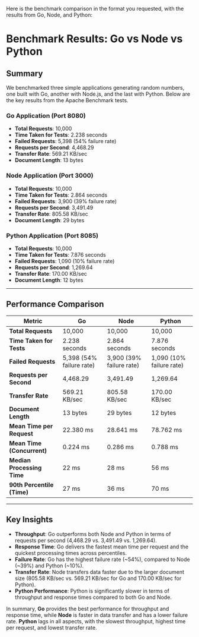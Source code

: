 Here is the benchmark comparison in the format you requested, with the results from Go, Node, and Python:

# Benchmark Results: Go vs Node vs Python

## Summary

We benchmarked three simple applications generating random numbers, one built with Go, another with Node.js, and the last with Python. Below are the key results from the Apache Benchmark tests.

### Go Application (Port 8080)
- **Total Requests**: 10,000
- **Time Taken for Tests**: 2.238 seconds
- **Failed Requests**: 5,398 (54% failure rate)
- **Requests per Second**: 4,468.29
- **Transfer Rate**: 569.21 KB/sec
- **Document Length**: 13 bytes

### Node Application (Port 3000)
- **Total Requests**: 10,000
- **Time Taken for Tests**: 2.864 seconds
- **Failed Requests**: 3,900 (39% failure rate)
- **Requests per Second**: 3,491.49
- **Transfer Rate**: 805.58 KB/sec
- **Document Length**: 29 bytes

### Python Application (Port 8085)
- **Total Requests**: 10,000
- **Time Taken for Tests**: 7.876 seconds
- **Failed Requests**: 1,090 (10% failure rate)
- **Requests per Second**: 1,269.64
- **Transfer Rate**: 170.00 KB/sec
- **Document Length**: 12 bytes

---

## Performance Comparison

| Metric                       | **Go**                         | **Node**                       | **Python**                     |
|------------------------------|--------------------------------|--------------------------------|--------------------------------|
| **Total Requests**            | 10,000                         | 10,000                         | 10,000                         |
| **Time Taken for Tests**      | 2.238 seconds                 | 2.864 seconds                 | 7.876 seconds                 |
| **Failed Requests**           | 5,398 (54% failure rate)      | 3,900 (39% failure rate)      | 1,090 (10% failure rate)      |
| **Requests per Second**       | 4,468.29                      | 3,491.49                      | 1,269.64                      |
| **Transfer Rate**             | 569.21 KB/sec                 | 805.58 KB/sec                 | 170.00 KB/sec                 |
| **Document Length**           | 13 bytes                      | 29 bytes                      | 12 bytes                      |
| **Mean Time per Request**     | 22.380 ms                     | 28.641 ms                     | 78.762 ms                     |
| **Mean Time (Concurrent)**    | 0.224 ms                      | 0.286 ms                      | 0.788 ms                      |
| **Median Processing Time**    | 22 ms                          | 28 ms                          | 56 ms                          |
| **90th Percentile (Time)**    | 27 ms                          | 36 ms                          | 70 ms                          |

---

## Key Insights

- **Throughput**: Go outperforms both Node and Python in terms of requests per second (4,468.29 vs. 3,491.49 vs. 1,269.64).
- **Response Time**: Go delivers the fastest mean time per request and the quickest processing times across percentiles.
- **Failure Rate**: Go has the highest failure rate (~54%), compared to Node (~39%) and Python (~10%).
- **Transfer Rate**: Node transfers data faster due to the larger document size (805.58 KB/sec vs. 569.21 KB/sec for Go and 170.00 KB/sec for Python).
- **Python Performance**: Python is significantly slower in terms of throughput and response times compared to both Go and Node.

In summary, **Go** provides the best performance for throughput and response time, while **Node** is faster in data transfer and has a lower failure rate. **Python** lags in all aspects, with the slowest throughput, highest time per request, and lowest transfer rate.